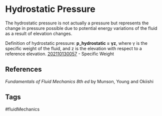 # Hydrostatic Pressure 

The hydrostatic pressure is not actually a pressure but represents the change in pressure possible due to potential energy variations of the fluid as a result of elevation changes.

Definition of hydrostatic pressure: **p_hydrostatic = γz**, where γ is the specific weight of the fluid, and z is the elevation with respect to a reference elevation.
[202110130057](../202110130057) - Specific Weight 

## References
*Fundamentals of Fluid Mechanics 8th ed* by Munson, Young and Okiishi

## Tags
#fluidMechanics
